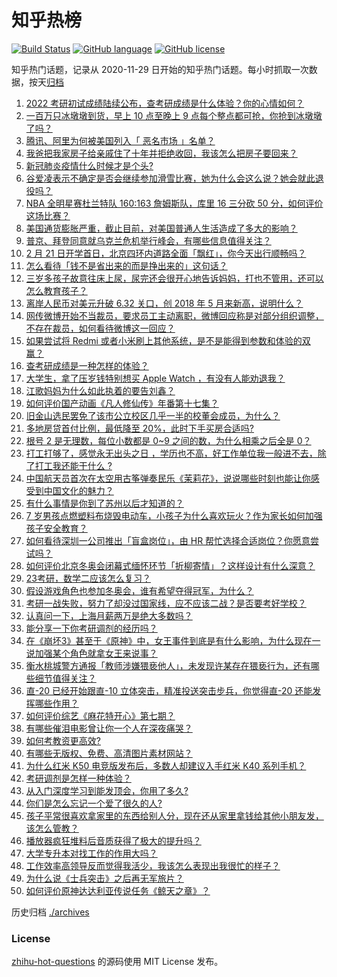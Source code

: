 # 知乎热榜
[![Build Status](https://github.com/ToWeLong/zhihu-hot-questions/workflows/CI/badge.svg)](https://github.com/ToWeLong/zhihu-hot-questions/actions)
[![GitHub language](https://img.shields.io/badge/language-golang-orange.svg)](https://golang.org/)
[![GitHub license](https://img.shields.io/github/license/ToWeLong/zhihu-hot-questions)](https://github.com/ToWeLong/zhihu-hot-questions/blob/main/LICENSE)

知乎热门话题，记录从 2020-11-29 日开始的知乎热门话题。每小时抓取一次数据，按天[归档](./archives)

<!-- BEGIN -->

1. [2022 考研初试成绩陆续公布，查考研成绩是什么体验？你的心情如何？](https://www.zhihu.com/question/517763458)
1. [一百万只冰墩墩到货，早上 10 点至晚上 9 点每个整点都可抢，你抢到冰墩墩了吗？](https://www.zhihu.com/question/517610726)
1. [腾讯、阿里为何被美国列入「 恶名市场 」名单？](https://www.zhihu.com/question/517256985)
1. [我爸把我家房子给亲戚住了十年并拒绝收回，我该怎么把房子要回来？](https://www.zhihu.com/question/517623512)
1. [新冠肺炎疫情什么时候才是个头?](https://www.zhihu.com/question/435756749)
1. [谷爱凌表示不确定是否会继续参加滑雪比赛，她为什么会这么说？她会就此退役吗？](https://www.zhihu.com/question/517793282)
1. [NBA 全明星赛杜兰特队 160:163 詹姆斯队，库里 16 三分砍 50 分，如何评价这场比赛？](https://www.zhihu.com/question/517767367)
1. [美国通货膨胀严重，截止目前，对美国普通人生活造成了多大的影响？](https://www.zhihu.com/question/517090111)
1. [普京、拜登同意就乌克兰危机举行峰会，有哪些信息值得关注？](https://www.zhihu.com/question/517773124)
1. [2 月 21 日开学首日，北京四环内道路全面「飘红」，你今天出行顺畅吗？](https://www.zhihu.com/question/517762857)
1. [怎么看待「钱不是省出来的而是挣出来的」这句话？](https://www.zhihu.com/question/507959774)
1. [三岁多孩子故意往床上尿，尿完还会很开心地告诉妈妈，打也不管用，还可以怎么教育孩子？](https://www.zhihu.com/question/516892071)
1. [离岸人民币对美元升破 6.32 关口，创 2018 年 5 月来新高，说明什么？](https://www.zhihu.com/question/517305926)
1. [网传微博开始不当裁员，要求员工主动离职，微博回应称是对部分组织调整，不存在裁员，如何看待微博这一回应？](https://www.zhihu.com/question/517114620)
1. [如果尝试将 Redmi 或者小米刷上其他系统，是不是能得到参数和体验的双赢？](https://www.zhihu.com/question/517627737)
1. [查考研成绩是一种怎样的体验？](https://www.zhihu.com/question/63301052)
1. [大学生，拿了压岁钱特别想买 Apple Watch ，有没有人能劝退我？](https://www.zhihu.com/question/515485424)
1. [江歌妈妈为什么如此执着的要告刘鑫？](https://www.zhihu.com/question/511673803)
1. [如何评价国产动画《凡人修仙传》年番第十七集？](https://www.zhihu.com/question/517077542)
1. [旧金山选民罢免了该市公立校区几乎一半的校董会成员，为什么？](https://www.zhihu.com/question/517026973)
1. [多地房贷首付比例，最低降至 20%，此时下手买房合适吗?](https://www.zhihu.com/question/517307194)
1. [根号 2 是无理数，每位小数都是 0~9 之间的数，为什么相乘之后全是 0？](https://www.zhihu.com/question/516397456)
1. [打工打够了，感觉永无出头之日 ，学历也不高，好工作单位我一般进不去，除了打工我还能干什么 ?](https://www.zhihu.com/question/517391774)
1. [中国航天员首次在太空用古筝弹奏民乐《茉莉花》，说说哪些时刻也能让你感受到中国文化的魅力？](https://www.zhihu.com/question/516865270)
1. [有什么事情是你到了苏州以后才知道的？](https://www.zhihu.com/question/322116267)
1. [7 岁男孩点燃塑料布烧毁电动车，小孩子为什么喜欢玩火？作为家长如何加强孩子安全教育？](https://www.zhihu.com/question/517062615)
1. [如何看待深圳一公司推出「盲盒岗位」，由 HR 帮忙选择合适岗位？你愿意尝试吗？](https://www.zhihu.com/question/517715962)
1. [如何评价北京冬奥会闭幕式缅怀环节「折柳寄情」？这样设计有什么深意？](https://www.zhihu.com/question/517691600)
1. [23考研，数学二应该怎么复习？](https://www.zhihu.com/question/510390630)
1. [假设游戏角色也参加冬奥会，谁有希望夺得冠军，为什么？](https://www.zhihu.com/question/513991739)
1. [考研一战失败，努力了却没过国家线，应不应该二战？是否要考好学校？](https://www.zhihu.com/question/266599183)
1. [认真问一下，上海月薪两万是绝大多数吗？](https://www.zhihu.com/question/517084175)
1. [能分享一下你考研调剂的经历吗？](https://www.zhihu.com/question/312829330)
1. [在《崩坏3》甚至于《原神》中，女王事件到底是有什么影响，为什么现在一说加强某个角色就拿女王来说事？](https://www.zhihu.com/question/517296916)
1. [衡水桃城警方通报「教师涉嫌猥亵他人」，未发现许某存在猥亵行为，还有哪些细节值得关注？](https://www.zhihu.com/question/517811159)
1. [直-20 已经开始跟直-10 立体突击，精准投送突击步兵，你觉得直-20 还能发挥哪些作用？](https://www.zhihu.com/question/516911817)
1. [如何评价综艺《麻花特开心》第七期？](https://www.zhihu.com/question/517621683)
1. [有哪些催泪电影曾让你一个人在深夜痛哭？](https://www.zhihu.com/question/512361330)
1. [如何考教资更高效?](https://www.zhihu.com/question/511117152)
1. [有哪些无版权、免费、高清图片素材网站？](https://www.zhihu.com/question/318961106)
1. [为什么红米 K50 电竞版发布后，多数人却建议入手红米 K40 系列手机？](https://www.zhihu.com/question/517239306)
1. [考研调剂是怎样一种体验？](https://www.zhihu.com/question/41679812)
1. [从入门深度学习到能发顶会，你用了多久?](https://www.zhihu.com/question/515738007)
1. [你们是怎么忘记一个爱了很久的人?](https://www.zhihu.com/question/517690648)
1. [孩子平常很喜欢拿家里的东西给别人分，现在还从家里拿钱给其他小朋友发，该怎么管教？](https://www.zhihu.com/question/517646320)
1. [播放器疯狂堆料后音质获得了极大的提升吗？](https://www.zhihu.com/question/515979972)
1. [大学专升本对找工作的作用大吗？](https://www.zhihu.com/question/516519399)
1. [工作效率高领导反而觉得我活少，我该怎么表现出我很忙的样子？](https://www.zhihu.com/question/510111455)
1. [为什么说《士兵突击》之后再无军旅片？](https://www.zhihu.com/question/21982582)
1. [如何评价原神达达利亚传说任务《鲸天之章》？](https://www.zhihu.com/question/430134476)

<!-- END -->

历史归档 [./archives](./archives)


### License
[zhihu-hot-questions](https://github.com/towelong/zhihu-hot-questions) 的源码使用 MIT License 发布。